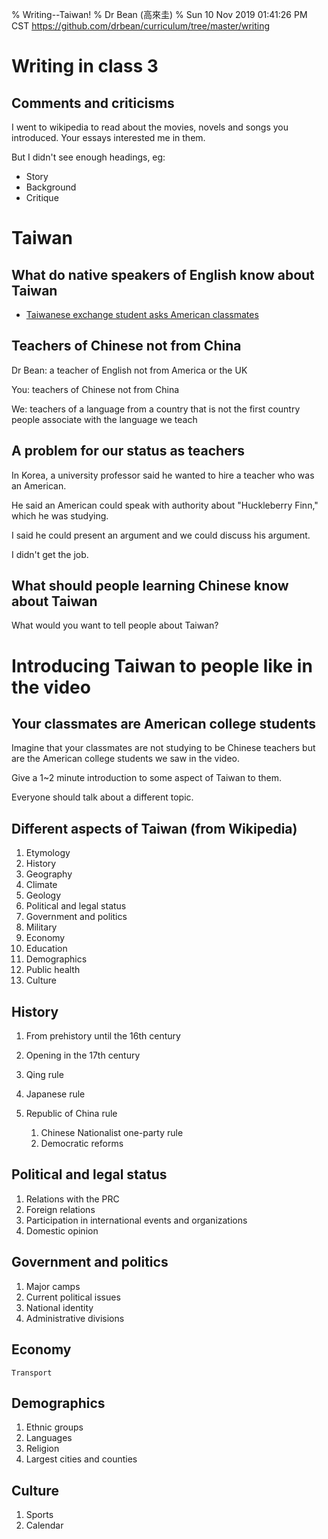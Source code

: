 % Writing--Taiwan!
% Dr Bean (高來圭)
% Sun 10 Nov 2019 01:41:26 PM CST
  https://github.com/drbean/curriculum/tree/master/writing

# Writing in class 3

## Comments and criticisms

I went to wikipedia to read about the movies, novels and songs you introduced. Your essays interested me in them.

But I didn't see enough headings, eg:

* Story
* Background
* Critique

# Taiwan

## What do native speakers of English know about Taiwan

- [Taiwanese exchange student asks American classmates](https://www.youtube.com/watch?v=YuQMhhho5V8)

## Teachers of Chinese not from China

Dr Bean: a teacher of English not from America or the UK

You: teachers of Chinese not from China

We: teachers of a language from a country that is not the first country people associate with the language we teach

## A problem for our status as teachers

In Korea, a university professor said he wanted to hire a teacher who was an American.

He said an American could speak with authority about "Huckleberry Finn," which he was studying.

I said he could present an argument and we could discuss his argument.

I didn't get the job.

## What should people learning Chinese know about Taiwan

What would you want to tell people about Taiwan?

# Introducing Taiwan to people like in the video

## Your classmates are American college students

Imagine that your classmates are not studying to be Chinese teachers but are the American college students we saw in the video.

Give a 1~2 minute introduction to some aspect of Taiwan to them.

Everyone should talk about a different topic.

## Different aspects of Taiwan (from Wikipedia)

1.	Etymology
2.	History
3.	Geography
4.	Climate
5.	Geology
6.	Political and legal status
7.	Government and politics
8.	Military
9.	Economy
10.	Education
11.	Demographics
12.	Public health
13.	Culture

##	History

1.	From prehistory until the 16th century
2.	Opening in the 17th century
3.	Qing rule
4.	Japanese rule
5.	Republic of China rule

	1. Chinese Nationalist one-party rule
	2. Democratic reforms

## Political and legal status

1.	Relations with the PRC
2.	Foreign relations
3.	Participation in international events and organizations
4.	Domestic opinion

##	Government and politics

1.	Major camps
2.	Current political issues
3.	National identity
4.	Administrative divisions

##	Economy

	Transport

##	Demographics

1.	Ethnic groups
2.	Languages
3.	Religion
4.	Largest cities and counties

##	Culture

1.	Sports
2.	Calendar
